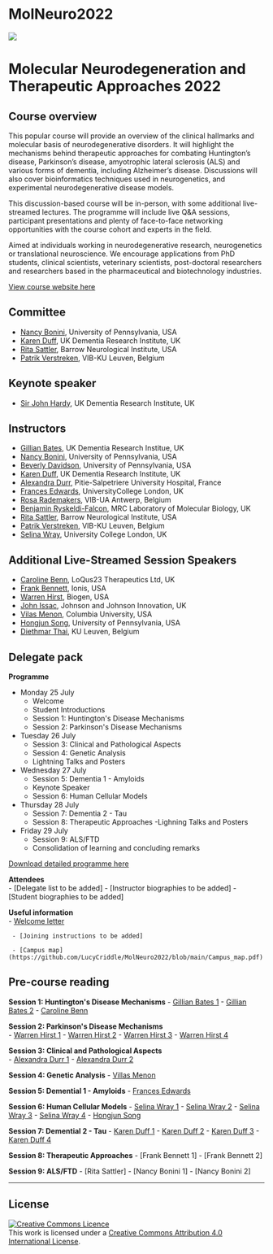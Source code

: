 # MolNeuro2022

 ![](https://coursesandconferences.wellcomeconnectingscience.org/wp-content/themes/wcc_courses_and_conferences/dist/assets/svg/logo.svg) 
   


# Molecular Neurodegeneration and Therapeutic Approaches 2022

## Course overview
This popular course will provide an overview of the clinical hallmarks and molecular basis of neurodegenerative disorders.  It will highlight the mechanisms behind therapeutic approaches for combating Huntington’s disease, Parkinson’s disease, amyotrophic lateral sclerosis (ALS) and various forms of dementia, including Alzheimer’s disease.  Discussions will also cover bioinformatics techniques used in neurogenetics, and experimental neurodegenerative disease models.

This discussion-based course will be in-person, with some additional live-streamed lectures.  The programme will include live Q&A sessions, participant presentations and plenty of face-to-face networking opportunities with the course cohort and experts in the field.

Aimed at individuals working in neurodegenerative research, neurogenetics or translational neuroscience. We encourage applications from PhD students, clinical scientists, veterinary scientists, post-doctoral researchers and researchers based in the pharmaceutical and biotechnology industries.

[View course website here](https://coursesandconferences.wellcomeconnectingscience.org/event/molecular-neurodegeneration-and-therapeutic-approaches-20220725/)

## Committee
- [Nancy Bonini](https://web.sas.upenn.edu/bonini-lab/), University of Pennsylvania, USA
- [Karen Duff](https://ukdri.ac.uk/team/karen-duff), UK Dementia Research Institute, UK
- [Rita Sattler](https://www.barrowneuro.org/person/rita-sattler/), Barrow Neurological Institute, USA
- [Patrik Verstreken](https://cbd.vib.be/labs/verstreken-lab), VIB-KU Leuven, Belgium

## Keynote speaker
- [Sir John Hardy](https://www.ucl.ac.uk/uk-dementia-research-institute/john-hardy), UK Dementia Research Institute, UK

## Instructors
- [Gillian Bates](https://www.ucl.ac.uk/brain-sciences/people/professor-gill-bates), UK Dementia Research Institue, UK
- [Nancy Bonini](https://web.sas.upenn.edu/bonini-lab/), University of Pennsylvania, USA
- [Beverly Davidson](https://www.med.upenn.edu/apps/faculty/index.php/g275/p8762892), University of Pennsylvania, USA
- [Karen Duff](https://ukdri.ac.uk/team/karen-duff), UK Dementia Research Institute, UK
- [Alexandra Durr](https://institutducerveau-icm.org/en/member/?user=922), Pitie-Salpetriere University Hospital, France
- [Frances Edwards](https://www.ucl.ac.uk/biosciences/people/edwards-frances), UniversityCollege London, UK
- [Rosa Rademakers](https://vib.be/labs/rademakers-lab), VIB-UA Antwerp, Belgium
- [Benjamin Ryskeldi-Falcon](https://www2.mrc-lmb.cam.ac.uk/group-leaders/n-to-s/benjamin-falcon/), MRC Laboratory of Molecular Biology, UK
- [Rita Sattler](https://www.barrowneuro.org/person/rita-sattler/), Barrow Neurological Institute, USA
- [Patrik Verstreken](https://cbd.vib.be/labs/verstreken-lab), VIB-KU Leuven, Belgium
- [Selina Wray](https://iris.ucl.ac.uk/iris/browse/profile?upi=SWRAY93), University College London, UK

## Additional Live-Streamed Session Speakers
- [Caroline Benn](https://uk.linkedin.com/in/caroline-l-benn-6b24286?original_referer=https%3A%2F%2Fcoursesandconferences.wellcomeconnectingscience.org%2F), LoQus23 Therapeutics Ltd, UK
- [Frank Bennett](https://www.linkedin.com/authwall?trk=qf&original_referer=https://www.linkedin.com/in/frank-bennett-ph-d-8b26213b&sessionRedirect=https%3A%2F%2Fwww.linkedin.com%2Fin%2Ffrank-bennett-ph-d-8b26213b%3Foriginal_referer%3Dhttps%253A%252F%252Fcoursesandconferences.wellcomeconnectingscience.org%252F), Ionis, USA
- [Warren Hirst](https://www.linkedin.com/in/warren-hirst-ba86034), Biogen, USA
- [John Issac](https://jnjinnovation.com/team/john-isaac), Johnson and Johnson Innovation, UK
- [Vilas Menon](https://www.neurology.columbia.edu/profile/vilas-menon-phd), Columbia University, USA
- [Hongjun Song](https://hosting.med.upenn.edu/epigenetics/people/hongjun-song-ph-d/), University of Pennsylvania, USA
- [Diethmar Thai](https://www.kuleuven.be/wieiswie/en/person/00097737), KU Leuven, Belgium


## Delegate pack
**Programme**  
- Monday 25 July
  - Welcome
  - Student Introductions
  - Session 1: Huntington's Disease Mechanisms
  - Session 2: Parkinson's Disease Mechanisms
- Tuesday 26 July
  - Session 3: Clinical and Pathological Aspects
  - Session 4: Genetic Analysis
  - Lightning Talks and Posters
- Wednesday 27 July
  - Session 5: Dementia 1 - Amyloids
  - Keynote Speaker
  - Session 6: Human Cellular Models
- Thursday 28 July
  - Session 7: Dementia 2 - Tau
  - Session 8: Therapeutic Approaches
  -Lighning Talks and Posters
- Friday 29 July 
  - Session 9: ALS/FTD
  - Consolidation of learning and concluding remarks

[Download detailed programme here](https://coursesandconferences.wellcomeconnectingscience.org/wp-content/uploads/2021/09/Molecular-Neurodegneration-2022-draft-programme-V9-WEBSITE.pdf)

**Attendees**  
     - [Delegate list to be added] 
     - [Instructor biographies to be added] 
     - [Student biographies to be added] 

**Useful information**  
     - [Welcome letter](https://github.com/LucyCriddle/MolNeuro2022/blob/main/Doc_Welcome%20Letter_Molecular%20Neurodegeneration.pdf) 
     
     - [Joining instructions to be added] 
     
     - [Campus map](https://github.com/LucyCriddle/MolNeuro2022/blob/main/Campus_map.pdf)

## Pre-course reading
**Session 1: Huntington's Disease Mechanisms**
     - [Gillian Bates 1](https://github.com/LucyCriddle/MolNeuro2022/blob/main/Bates_Gillian_1.pdf)
     - [Gillian Bates 2](https://github.com/LucyCriddle/MolNeuro2022/blob/main/Bates_Gillian_2.pdf)
     - [Caroline Benn](https://github.com/LucyCriddle/MolNeuro2022/blob/main/Benn_Caroline.pdf)
    
 **Session 2: Parkinson's Disease Mechanisms**  
     - [Warren Hirst 1](https://github.com/LucyCriddle/MolNeuro2022/blob/main/Hirst_Warren_1.pdf) 
     - [Warren Hirst 2](https://github.com/LucyCriddle/MolNeuro2022/blob/main/Hirst_Warren_2.pdf)
     - [Warren Hirst 3](https://github.com/LucyCriddle/MolNeuro2022/blob/main/Hirst_Warren_3.pdf) 
     - [Warren Hirst 4](https://github.com/LucyCriddle/MolNeuro2022/blob/main/Hirst_Warren_4.pdf)
  
**Session 3: Clinical and Pathological Aspects**  
     - [Alexandra Durr 1](https://github.com/LucyCriddle/MolNeuro2022/blob/main/Durr_Alexandra_1.pdf)
     - [Alexandra Durr 2](https://github.com/LucyCriddle/MolNeuro2022/blob/main/Durr_Alexandra_2.pdf)
    
**Session 4: Genetic Analysis**
     - [Villas Menon](https://github.com/LucyCriddle/MolNeuro2022/blob/main/Menon_Vilas.pdf)

**Session 5: Demential 1 - Amyloids**
     - [Frances Edwards](https://github.com/LucyCriddle/MolNeuro2022/blob/main/Edwards_Frances.pdf) 
     
**Session 6: Human Cellular Models**
     - [Selina Wray 1](https://github.com/LucyCriddle/MolNeuro2022/blob/main/Wray_Selena_1.pdf)
     - [Selina Wray 2](https://github.com/LucyCriddle/MolNeuro2022/blob/main/Wray_Selina_2.pdf)
     - [Selina Wray 3](https://github.com/LucyCriddle/MolNeuro2022/blob/main/Wray_Selina_3.pdf)
     - [Selina Wray 4](https://github.com/LucyCriddle/MolNeuro2022/blob/main/Wray_Seline_4.pdf)
     - [Hongjun Song](https://github.com/LucyCriddle/MolNeuro2022/blob/main/Song_Hongjun.pdf)
     
**Session 7: Demential 2 - Tau**
     - [Karen Duff 1](https://github.com/LucyCriddle/MolNeuro2022/blob/main/Duff_Karen_1.pdf)
     - [Karen Duff 2](https://github.com/LucyCriddle/MolNeuro2022/blob/main/Duff_Karen_2.pdf)
     - [Karen Duff 3](https://github.com/LucyCriddle/MolNeuro2022/blob/main/Duff_Karen_3.pdf)
     - [Karen Duff 4](https://github.com/LucyCriddle/MolNeuro2022/blob/main/Duff_Karen_4.pdf)
     
 **Session 8: Therapeutic Approaches**
     - [Frank Bennett 1]
     - [Frank Bennett 2]
     
 **Session 9: ALS/FTD**
     - [Rita Sattler]
     - [Nancy Bonini 1]
     - [Nancy Bonini 2]
     
     
     
******
## License
<a rel="license" href="http://creativecommons.org/licenses/by/4.0/"><img alt="Creative Commons Licence" style="border-width:0" src="https://i.creativecommons.org/l/by/4.0/88x31.png" /></a><br />This work is licensed under a <a rel="license" href="http://creativecommons.org/licenses/by/4.0/">Creative Commons Attribution 4.0 International License</a>.

